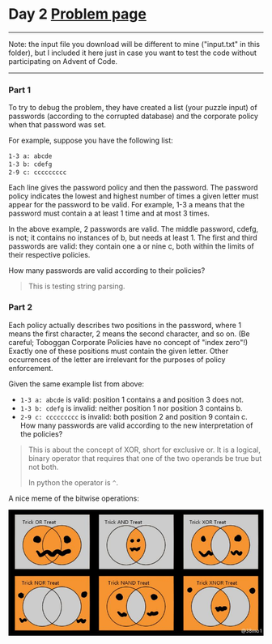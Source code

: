 # Day 2 [Problem page](https://adventofcode.com/2020/day/2)

----
Note: the input file you download will be different to mine ("input.txt" in this folder), but I included it here just in case you want to test the code without participating on Advent of Code.

----

### Part 1
To try to debug the problem, they have created a list (your puzzle input) of passwords (according to the corrupted database) and the corporate policy when that password was set.

For example, suppose you have the following list:
```
1-3 a: abcde
1-3 b: cdefg
2-9 c: ccccccccc
```

Each line gives the password policy and then the password. The password policy indicates the lowest and highest number of times a given letter must appear for the password to be valid. For example, 1-3 a means that the password must contain a at least 1 time and at most 3 times.

In the above example, 2 passwords are valid. The middle password, cdefg, is not; it contains no instances of b, but needs at least 1. The first and third passwords are valid: they contain one a or nine c, both within the limits of their respective policies.

How many passwords are valid according to their policies?

>This is testing string parsing.

### Part 2

Each policy actually describes two positions in the password, where 1 means the first character, 2 means the second character, and so on. (Be careful; Toboggan Corporate Policies have no concept of "index zero"!) Exactly one of these positions must contain the given letter. Other occurrences of the letter are irrelevant for the purposes of policy enforcement.

Given the same example list from above:

- `1-3 a: abcde` is valid: position 1 contains a and position 3 does not.
- `1-3 b: cdefg` is invalid: neither position 1 nor position 3 contains b.
- `2-9 c: ccccccccc` is invalid: both position 2 and position 9 contain c.
How many passwords are valid according to the new interpretation of the policies?

> This is about the concept of XOR, short for exclusive or. It is a logical, binary operator that requires that one of the two operands be true but not both. 
>
> In python the operator is `^`.

A nice meme of the bitwise operations:

![Alt text](https://github.com/infinite-draft/advent-of-code-2020-python/blob/main/day2/Bitwise_operation.JPG)

